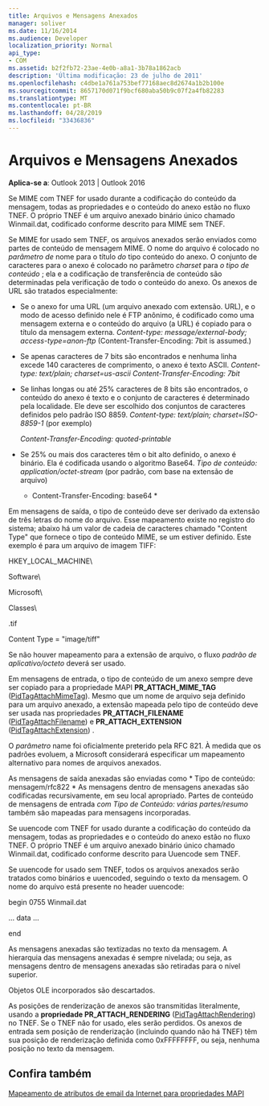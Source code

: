 ```yaml
---
title: Arquivos e Mensagens Anexados
manager: soliver
ms.date: 11/16/2014
ms.audience: Developer
localization_priority: Normal
api_type:
- COM
ms.assetid: b2f2fb72-23ae-4e0b-a8a1-3b78a1862acb
description: 'Última modificação: 23 de julho de 2011'
ms.openlocfilehash: c4dbe1a761a753bef77168aec8d2674a1b2b100e
ms.sourcegitcommit: 8657170d071f9bcf680aba50b9c07f2a4fb82283
ms.translationtype: MT
ms.contentlocale: pt-BR
ms.lasthandoff: 04/28/2019
ms.locfileid: "33436836"
---
```

# <a name="attached-files-and-messages"></a>Arquivos e Mensagens Anexados

  
  
**Aplica-se a**: Outlook 2013 | Outlook 2016 
  
Se MIME com TNEF for usado durante a codificação do conteúdo da mensagem, todas as propriedades e o conteúdo do anexo estão no fluxo TNEF. O próprio TNEF é um arquivo anexado binário único chamado Winmail.dat, codificado conforme descrito para MIME sem TNEF. 
  
Se MIME for usado sem TNEF, os arquivos anexados serão enviados como partes de conteúdo de mensagem MIME. O nome do arquivo é colocado no  *parâmetro de*  nome para o título  *do*  tipo conteúdo do anexo. O conjunto de caracteres para o anexo é colocado no parâmetro  *charset*  para  *o tipo de conteúdo*  ; ela e a codificação de transferência de conteúdo são determinadas pela verificação de todo o conteúdo do anexo. Os anexos de URL são tratados especialmente: 
  
- Se o anexo for uma URL (um arquivo anexado com extensão. URL), e o modo de acesso definido nele é FTP anônimo, é codificado como uma mensagem externa e o conteúdo do arquivo (a URL) é copiado para o título da mensagem externa. *Content-type: message/external-body; access-type=anon-ftp*  (Content-Transfer-Encoding: 7bit is assumed.) 
    
- Se apenas caracteres de 7 bits são encontrados e nenhuma linha excede 140 caracteres de comprimento, o anexo é texto ASCII. *Content-type: text/plain; charset=us-ascii Content-Transfer-Encoding: 7bit* 
    
- Se linhas longas ou até 25% caracteres de 8 bits são encontrados, o conteúdo do anexo é texto e o conjunto de caracteres é determinado pela localidade. Ele deve ser escolhido dos conjuntos de caracteres definidos pelo padrão ISO 8859. *Content-type: text/plain; charset=ISO-8859-1*  (por exemplo) 
    
     *Content-Transfer-Encoding: quoted-printable* 
    
- Se 25% ou mais dos caracteres têm o bit alto definido, o anexo é binário. Ela é codificada usando o algoritmo Base64. *Tipo de conteúdo: application/octet-stream*  (por padrão, com base na extensão de arquivo) 
    
     * Content-Transfer-Encoding: base64 * 
    
Em mensagens de saída, o tipo de conteúdo deve ser derivado da extensão de três letras do nome do arquivo. Esse mapeamento existe no registro do sistema; abaixo há um valor de cadeia de caracteres chamado "Content Type" que fornece o tipo de conteúdo MIME, se um estiver definido. Este exemplo é para um arquivo de imagem TIFF:
  
HKEY_LOCAL_MACHINE\
  
Software\
  
Microsoft\
  
Classes\
  
.tif
  
Content Type = "image/tiff"
  
Se não houver mapeamento para a extensão de arquivo, o fluxo  *padrão de aplicativo/octeto*  deverá ser usado. 
  
Em mensagens de entrada, o tipo de conteúdo de um anexo sempre deve ser copiado para a propriedade MAPI **PR_ATTACH_MIME_TAG** ([PidTagAttachMimeTag](pidtagattachmimetag-canonical-property.md)). Mesmo que um nome de arquivo seja definido para um arquivo anexado, a extensão mapeada pelo tipo de conteúdo deve ser usada nas propriedades **PR_ATTACH_FILENAME** ([PidTagAttachFilename](pidtagattachfilename-canonical-property.md)) e **PR_ATTACH_EXTENSION** ([PidTagAttachExtension](pidtagattachextension-canonical-property.md)) .
  
O  *parâmetro*  name foi oficialmente preterido pela RFC 821. À medida que os padrões evoluem, a Microsoft considerará especificar um mapeamento alternativo para nomes de arquivos anexados. 
  
As mensagens de saída anexadas são enviadas como * Tipo de conteúdo: mensagem/rfc822 * As mensagens dentro de mensagens anexadas são codificadas recursivamente, em seu local apropriado. Partes de conteúdo de mensagens de entrada  *com Tipo de Conteúdo: várias partes/resumo*  também são mapeadas para mensagens incorporadas. 
  
Se uuencode com TNEF for usado durante a codificação do conteúdo da mensagem, todas as propriedades e o conteúdo do anexo estão no fluxo TNEF. O próprio TNEF é um arquivo anexado binário único chamado Winmail.dat, codificado conforme descrito para Uuencode sem TNEF.
  
Se uuencode for usado sem TNEF, todos os arquivos anexados serão tratados como binários e uuencoded, seguindo o texto da mensagem. O nome do arquivo está presente no header uuencode:
  
 begin 0755 Winmail.dat 
  
 ... data ... 
  
 end 
  
As mensagens anexadas são textizadas no texto da mensagem. A hierarquia das mensagens anexadas é sempre nivelada; ou seja, as mensagens dentro de mensagens anexadas são retiradas para o nível superior.
  
Objetos OLE incorporados são descartados.
  
As posições de renderização de anexos são transmitidas literalmente, usando a **propriedade PR_ATTACH_RENDERING** ([PidTagAttachRendering](pidtagattachrendering-canonical-property.md)) no TNEF. Se o TNEF não for usado, eles serão perdidos. Os anexos de entrada sem posição de renderização (incluindo quando não há TNEF) têm sua posição de renderização definida como 0xFFFFFFFF, ou seja, nenhuma posição no texto da mensagem.
  
## <a name="see-also"></a>Confira também



[Mapeamento de atributos de email da Internet para propriedades MAPI](mapping-of-internet-mail-attributes-to-mapi-properties.md)


